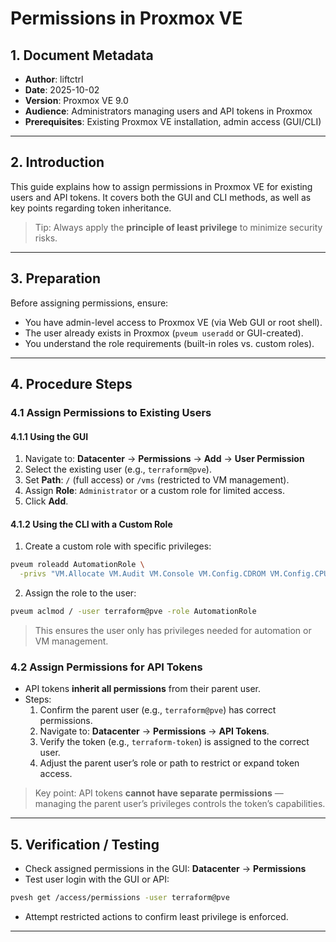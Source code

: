 # Permissions in Proxmox VE

## 1. Document Metadata

- **Author**: liftctrl
- **Date**: 2025-10-02
- **Version**: Proxmox VE 9.0
- **Audience**: Administrators managing users and API tokens in Proxmox
- **Prerequisites**: Existing Proxmox VE installation, admin access (GUI/CLI)

---

## 2. Introduction

This guide explains how to assign permissions in Proxmox VE for existing users and API tokens. It covers both the GUI and CLI methods, as well as key points regarding token inheritance.

> Tip: Always apply the **principle of least privilege** to minimize security risks.

---

## 3. Preparation

Before assigning permissions, ensure:  

- You have admin-level access to Proxmox VE (via Web GUI or root shell).  
- The user already exists in Proxmox (`pveum useradd` or GUI-created).  
- You understand the role requirements (built-in roles vs. custom roles).  

---

## 4. Procedure Steps

### 4.1 Assign Permissions to Existing Users

#### 4.1.1 Using the GUI

1. Navigate to: **Datacenter** → **Permissions** → **Add** → **User Permission**  
2. Select the existing user (e.g., `terraform@pve`).  
3. Set **Path**: `/` (full access) or `/vms` (restricted to VM management).  
4. Assign **Role**: `Administrator` or a custom role for limited access.  
5. Click **Add**.  

#### 4.1.2 Using the CLI with a Custom Role

1. Create a custom role with specific privileges:

```bash
pveum roleadd AutomationRole \
  -privs "VM.Allocate VM.Audit VM.Console VM.Config.CDROM VM.Config.CPU VM.Config.Cloudinit VM.Config.Disk VM.Config.HWType VM.Config.Memory VM.Config.Network VM.Config.Options VM.Migrate VM.Monitor VM.PowerMgmt Datastore.AllocateSpace Datastore.Audit Pool.Audit"
```

2. Assign the role to the user:

```bash
pveum aclmod / -user terraform@pve -role AutomationRole
```

> This ensures the user only has privileges needed for automation or VM management.

### 4.2 Assign Permissions for API Tokens

- API tokens **inherit all permissions** from their parent user.
- Steps:
  1. Confirm the parent user (e.g., `terraform@pve`) has correct permissions.
  2. Navigate to: **Datacenter** → **Permissions** → **API Tokens**.
  3. Verify the token (e.g., `terraform-token`) is assigned to the correct user.
  4. Adjust the parent user’s role or path to restrict or expand token access.

> Key point: API tokens **cannot have separate permissions** — managing the parent user’s privileges controls the token’s capabilities.

---

## 5. Verification / Testing

- Check assigned permissions in the GUI: **Datacenter** → **Permissions**
- Test user login with the GUI or API:

```bash
pvesh get /access/permissions -user terraform@pve
```

- Attempt restricted actions to confirm least privilege is enforced.

---
